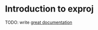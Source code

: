 # Introduction to exproj

TODO: write [great documentation](http://jacobian.org/writing/what-to-write/)
